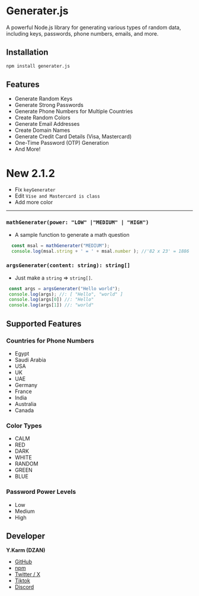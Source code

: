# Generater.js

A powerful Node.js library for generating various types of random data, including keys, passwords, phone numbers, emails, and more.

## Installation

```bash
npm install generater.js
```
## Features
- Generate Random Keys
- Generate Strong Passwords
- Generate Phone Numbers for Multiple Countries
- Create Random Colors
- Generate Email Addresses
- Create Domain Names
- Generate Credit Card Details (Visa, Mastercard)
- One-Time Password (OTP) Generation
- And More!

# New 2.1.2
- Fix `keyGenerater`
- Edit `Vise and Mastercard is class`
- Add more color
-----
### `mathGenerater(power: "LOW" |"MEDIUM" | "HIGH")`
- A sample function to generate a math question
```js
  const msal = mathGenerater("MEDIUM");
  console.log(msal.string + ' = ' + msal.number ); //'82 x 23' = 1886
```
### `argsGenerater(content: string): string[]`
- Just make a `string` => `string[]`.
```js
 const args = argsGenerater("Hello world");
 console.log(args); //: [ "Hello", "world" ]
 console.log(args[0]) //: "Hello"
 console.log(args[1]) //: "world"
```

## Supported Features
### Countries for Phone Numbers
- Egypt
- Saudi Arabia
- USA
- UK
- UAE
- Germany
- France
- India
- Australia
- Canada
### Color Types
- CALM
- RED
- DARK
- WHITE
- RANDOM
- GREEN
- BLUE
###  Password Power Levels
- Low
- Medium
- High

## Developer
**Y.Karm (DZAN)**
- [GitHub](https://github.com/d-zan)
- [npm](https://npmjs.com/~dzan)
- [Twitter / X](https://x.com/_dz4n)
- [Tiktok](https://tiktok.com/@i.dzan)
- [Discord](https://discord.com/users/776359293276258315)
